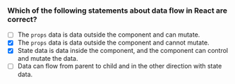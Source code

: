 ### Which of the following statements about data flow in React are correct?

- [ ] The `props` data is data outside the component and can mutate.
- [x] The `props` data is data outside the component and cannot mutate.
- [x] State data is data inside the component, and the component can control and mutate the data.
- [ ] Data can flow from parent to child and in the other direction with state data.
